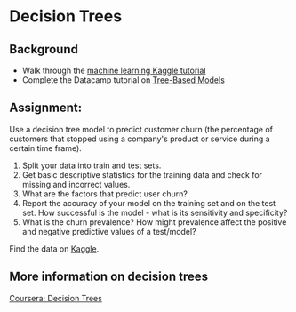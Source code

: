 # Decision Trees

## Background
- Walk through the [machine learning Kaggle tutorial](https://www.kaggle.com/learn/intro-to-machine-learning)
- Complete the Datacamp tutorial on [Tree-Based Models](https://www.datacamp.com/courses/machine-learning-with-tree-based-models-in-python)

## Assignment:
Use a decision tree model to predict customer churn (the percentage of customers that stopped using a company's product or service during a certain time frame).

1. Split your data into train and test sets.
2. Get basic descriptive statistics for the training data and check for missing and incorrect values.
3. What are the factors that predict user churn?
4. Report the accuracy of your model on the training set and on the test set. How successful is the model - what is its sensitivity and specificity?
5. What is the churn prevalence? How might prevalence affect the positive and negative predictive values of a test/model?

Find the data on [Kaggle](https://www.kaggle.com/blastchar/telco-customer-churn).

## More information on decision trees
[Coursera: Decision Trees](https://www.coursera.org/lecture/python-machine-learning/decision-trees-Zj96A)
